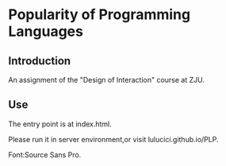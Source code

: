 # Popularity of Programming Languages

## Introduction

An assignment of the "Design of Interaction" course at ZJU.

## Use

The entry point is at index.html.

Please run it in server environment,or visit lulucici.github.io/PLP.

Font:Source Sans Pro.


